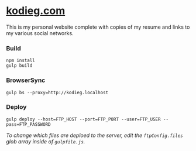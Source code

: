 # [kodieg.com](http://kodieg.com)
This is my personal website complete with copies of my resume and links to my various social networks.

### Build
```
npm install
gulp build
```

### BrowserSync
```
gulp bs --proxy=http://kodieg.localhost
```

### Deploy
```
gulp deploy --host=FTP_HOST --port=FTP_PORT --user=FTP_USER --pass=FTP_PASSWORD
```
*To change which files are deploed to the server, edit the `ftpConfig.files` glob array inside of `gulpfile.js`.*
